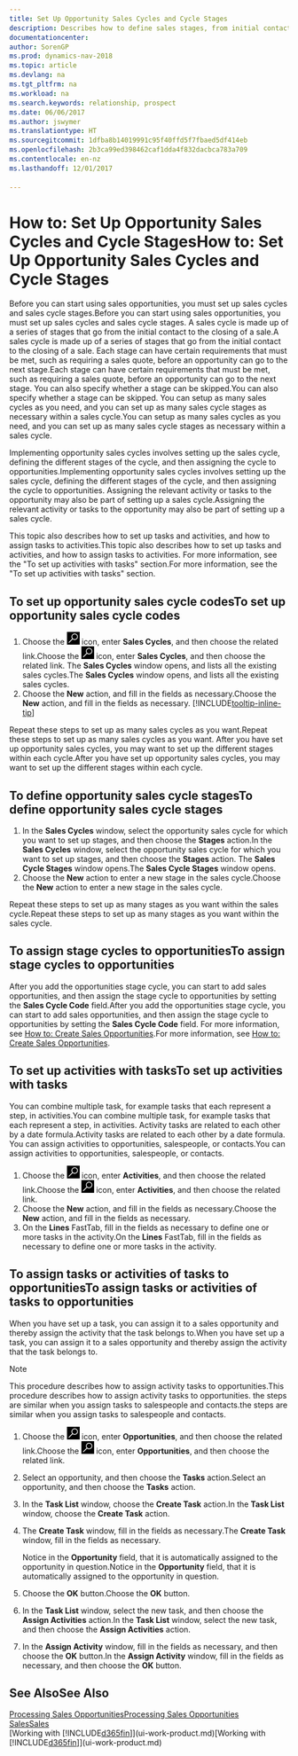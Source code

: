 ```yaml
---
title: Set Up Opportunity Sales Cycles and Cycle Stages
description: Describes how to define sales stages, from initial contact to closing, to create a sales cycle and assign it to opportunities in Dynamics NAV.
documentationcenter: 
author: SorenGP
ms.prod: dynamics-nav-2018
ms.topic: article
ms.devlang: na
ms.tgt_pltfrm: na
ms.workload: na
ms.search.keywords: relationship, prospect
ms.date: 06/06/2017
ms.author: jswymer
ms.translationtype: HT
ms.sourcegitcommit: 1dfba8b14019991c95f40ffd5f7fbaed5df414eb
ms.openlocfilehash: 2b3ca99ed398462caf1dda4f832dacbca783a709
ms.contentlocale: en-nz
ms.lasthandoff: 12/01/2017

---
```

# <a name="how-to-set-up-opportunity-sales-cycles-and-cycle-stages"></a><span data-ttu-id="77d57-103">How to: Set Up Opportunity Sales Cycles and Cycle Stages</span><span class="sxs-lookup"><span data-stu-id="77d57-103">How to: Set Up Opportunity Sales Cycles and Cycle Stages</span></span>
<span data-ttu-id="77d57-104">Before you can start using sales opportunities, you must set up sales cycles and sales cycle stages.</span><span class="sxs-lookup"><span data-stu-id="77d57-104">Before you can start using sales opportunities, you must set up sales cycles and sales cycle stages.</span></span> <span data-ttu-id="77d57-105">A sales cycle is made up of a series of stages that go from the initial contact to the closing of a sale.</span><span class="sxs-lookup"><span data-stu-id="77d57-105">A sales cycle is made up of a series of stages that go from the initial contact to the closing of a sale.</span></span> <span data-ttu-id="77d57-106">Each stage can have certain requirements that must be met, such as requiring a sales quote, before an opportunity can go to the next stage.</span><span class="sxs-lookup"><span data-stu-id="77d57-106">Each stage can have certain requirements that must be met, such as requiring a sales quote, before an opportunity can go to the next stage.</span></span> <span data-ttu-id="77d57-107">You can also specify whether a stage can be skipped.</span><span class="sxs-lookup"><span data-stu-id="77d57-107">You can also specify whether a stage can be skipped.</span></span> <span data-ttu-id="77d57-108">You can setup as many sales cycles as you need, and you can set up as many sales cycle stages as necessary within a sales cycle.</span><span class="sxs-lookup"><span data-stu-id="77d57-108">You can setup as many sales cycles as you need, and you can set up as many sales cycle stages as necessary within a sales cycle.</span></span>

<span data-ttu-id="77d57-109">Implementing opportunity sales cycles involves setting up the sales cycle, defining the different stages of the cycle, and then assigning the cycle to opportunities.</span><span class="sxs-lookup"><span data-stu-id="77d57-109">Implementing opportunity sales cycles involves setting up the sales cycle, defining the different stages of the cycle, and then assigning the cycle to opportunities.</span></span> <span data-ttu-id="77d57-110">Assigning the relevant activity or tasks to the opportunity may also be part of setting up a sales cycle.</span><span class="sxs-lookup"><span data-stu-id="77d57-110">Assigning the relevant activity or tasks to the opportunity may also be part of setting up a sales cycle.</span></span>

<span data-ttu-id="77d57-111">This topic also describes how to set up tasks and activities, and how to assign tasks to activities.</span><span class="sxs-lookup"><span data-stu-id="77d57-111">This topic also describes how to set up tasks and activities, and how to assign tasks to activities.</span></span> <span data-ttu-id="77d57-112">For more information, see the "To set up activities with tasks" section.</span><span class="sxs-lookup"><span data-stu-id="77d57-112">For more information, see the "To set up activities with tasks" section.</span></span>

## <a name="to-set-up-opportunity-sales-cycle-codes"></a><span data-ttu-id="77d57-113">To set up opportunity sales cycle codes</span><span class="sxs-lookup"><span data-stu-id="77d57-113">To set up opportunity sales cycle codes</span></span>
1. <span data-ttu-id="77d57-114">Choose the ![Search for Page or Report](media/ui-search/search_small.png "Search for Page or Report icon") icon, enter **Sales Cycles**, and then choose the related link.</span><span class="sxs-lookup"><span data-stu-id="77d57-114">Choose the ![Search for Page or Report](media/ui-search/search_small.png "Search for Page or Report icon") icon, enter **Sales Cycles**, and then choose the related link.</span></span> <span data-ttu-id="77d57-115">The **Sales Cycles** window opens, and lists all the existing sales cycles.</span><span class="sxs-lookup"><span data-stu-id="77d57-115">The **Sales Cycles** window opens, and lists all the existing sales cycles.</span></span>
2. <span data-ttu-id="77d57-116">Choose the **New** action, and fill in the fields as necessary.</span><span class="sxs-lookup"><span data-stu-id="77d57-116">Choose the **New** action, and fill in the fields as necessary.</span></span> [!INCLUDE[tooltip-inline-tip](includes/tooltip-inline-tip_md.md)]

<span data-ttu-id="77d57-117">Repeat these steps to set up as many sales cycles as you want.</span><span class="sxs-lookup"><span data-stu-id="77d57-117">Repeat these steps to set up as many sales cycles as you want.</span></span> <span data-ttu-id="77d57-118">After you have set up opportunity sales cycles, you may want to set up the different stages within each cycle.</span><span class="sxs-lookup"><span data-stu-id="77d57-118">After you have set up opportunity sales cycles, you may want to set up the different stages within each cycle.</span></span>

## <a name="to-define-opportunity-sales-cycle-stages"></a><span data-ttu-id="77d57-119">To define opportunity sales cycle stages</span><span class="sxs-lookup"><span data-stu-id="77d57-119">To define opportunity sales cycle stages</span></span>
1. <span data-ttu-id="77d57-120">In the **Sales Cycles** window, select the opportunity sales cycle for which you want to set up stages, and then choose the **Stages** action.</span><span class="sxs-lookup"><span data-stu-id="77d57-120">In the **Sales Cycles** window, select the opportunity sales cycle for which you want to set up stages, and then choose the **Stages** action.</span></span> <span data-ttu-id="77d57-121">The **Sales Cycle Stages** window opens.</span><span class="sxs-lookup"><span data-stu-id="77d57-121">The **Sales Cycle Stages** window opens.</span></span>
2. <span data-ttu-id="77d57-122">Choose the **New** action to enter a new stage in the sales cycle.</span><span class="sxs-lookup"><span data-stu-id="77d57-122">Choose the **New** action to enter a new stage in the sales cycle.</span></span>

<span data-ttu-id="77d57-123">Repeat these steps to set up as many stages as you want within the sales cycle.</span><span class="sxs-lookup"><span data-stu-id="77d57-123">Repeat these steps to set up as many stages as you want within the sales cycle.</span></span>

## <a name="to-assign-stage-cycles-to-opportunities"></a><span data-ttu-id="77d57-124">To assign stage cycles to opportunities</span><span class="sxs-lookup"><span data-stu-id="77d57-124">To assign stage cycles to opportunities</span></span>
<span data-ttu-id="77d57-125">After you add the opportunities stage cycle, you can start to add sales opportunities, and then assign the stage cycle to opportunities by setting the **Sales Cycle Code** field.</span><span class="sxs-lookup"><span data-stu-id="77d57-125">After you add the opportunities stage cycle, you can start to add sales opportunities, and then assign the stage cycle to opportunities by setting the **Sales Cycle Code** field.</span></span> <span data-ttu-id="77d57-126">For more information, see [How to: Create Sales Opportunities](marketing-how-create-opportunities.md).</span><span class="sxs-lookup"><span data-stu-id="77d57-126">For more information, see [How to: Create Sales Opportunities](marketing-how-create-opportunities.md).</span></span>

## <a name="to-set-up-activities-with-tasks"></a><span data-ttu-id="77d57-127">To set up activities with tasks</span><span class="sxs-lookup"><span data-stu-id="77d57-127">To set up activities with tasks</span></span>
<span data-ttu-id="77d57-128">You can combine multiple task, for example tasks that each represent a step, in activities.</span><span class="sxs-lookup"><span data-stu-id="77d57-128">You can combine multiple task, for example tasks that each represent a step, in activities.</span></span> <span data-ttu-id="77d57-129">Activity tasks are related to each other by a date formula.</span><span class="sxs-lookup"><span data-stu-id="77d57-129">Activity tasks are related to each other by a date formula.</span></span> <span data-ttu-id="77d57-130">You can assign activities to opportunities, salespeople, or contacts.</span><span class="sxs-lookup"><span data-stu-id="77d57-130">You can assign activities to opportunities, salespeople, or contacts.</span></span>

1. <span data-ttu-id="77d57-131">Choose the ![Search for Page or Report](media/ui-search/search_small.png "Search for Page or Report icon") icon, enter **Activities**, and then choose the related link.</span><span class="sxs-lookup"><span data-stu-id="77d57-131">Choose the ![Search for Page or Report](media/ui-search/search_small.png "Search for Page or Report icon") icon, enter **Activities**, and then choose the related link.</span></span>
2. <span data-ttu-id="77d57-132">Choose the **New** action, and fill in the fields as necessary.</span><span class="sxs-lookup"><span data-stu-id="77d57-132">Choose the **New** action, and fill in the fields as necessary.</span></span>
3. <span data-ttu-id="77d57-133">On the **Lines** FastTab, fill in the fields as necessary to define one or more tasks in the activity.</span><span class="sxs-lookup"><span data-stu-id="77d57-133">On the **Lines** FastTab, fill in the fields as necessary to define one or more tasks in the activity.</span></span>

## <a name="to-assign-tasks-or-activities-of-tasks-to-opportunities"></a><span data-ttu-id="77d57-134">To assign tasks or activities of tasks to opportunities</span><span class="sxs-lookup"><span data-stu-id="77d57-134">To assign tasks or activities of tasks to opportunities</span></span>
<span data-ttu-id="77d57-135">When you have set up a task, you can assign it to a sales opportunity and thereby assign the activity that the task belongs to.</span><span class="sxs-lookup"><span data-stu-id="77d57-135">When you have set up a task, you can assign it to a sales opportunity and thereby assign the activity that the task belongs to.</span></span>

> [!NOTE]  
>   <span data-ttu-id="77d57-136">This procedure describes how to assign activity tasks to opportunities.</span><span class="sxs-lookup"><span data-stu-id="77d57-136">This procedure describes how to assign activity tasks to opportunities.</span></span> <span data-ttu-id="77d57-137">the steps are similar when you assign tasks to salespeople and contacts.</span><span class="sxs-lookup"><span data-stu-id="77d57-137">the steps are similar when you assign tasks to salespeople and contacts.</span></span>

1. <span data-ttu-id="77d57-138">Choose the ![Search for Page or Report](media/ui-search/search_small.png "Search for Page or Report icon") icon, enter **Opportunities**, and then choose the related link.</span><span class="sxs-lookup"><span data-stu-id="77d57-138">Choose the ![Search for Page or Report](media/ui-search/search_small.png "Search for Page or Report icon") icon, enter **Opportunities**, and then choose the related link.</span></span>
2. <span data-ttu-id="77d57-139">Select an opportunity, and then choose the **Tasks** action.</span><span class="sxs-lookup"><span data-stu-id="77d57-139">Select an opportunity, and then choose the **Tasks** action.</span></span>
3. <span data-ttu-id="77d57-140">In the **Task List** window, choose the **Create Task** action.</span><span class="sxs-lookup"><span data-stu-id="77d57-140">In the **Task List** window, choose the **Create Task** action.</span></span>
4.  <span data-ttu-id="77d57-141">The **Create Task** window, fill in the fields as necessary.</span><span class="sxs-lookup"><span data-stu-id="77d57-141">The **Create Task** window, fill in the fields as necessary.</span></span>

    <span data-ttu-id="77d57-142">Notice in the **Opportunity** field, that it is automatically assigned to the opportunity in question.</span><span class="sxs-lookup"><span data-stu-id="77d57-142">Notice in the **Opportunity** field, that it is automatically assigned to the opportunity in question.</span></span>
5. <span data-ttu-id="77d57-143">Choose the **OK** button.</span><span class="sxs-lookup"><span data-stu-id="77d57-143">Choose the **OK** button.</span></span>
6. <span data-ttu-id="77d57-144">In the **Task List** window, select the new task, and then choose the **Assign Activities** action.</span><span class="sxs-lookup"><span data-stu-id="77d57-144">In the **Task List** window, select the new task, and then choose the **Assign Activities** action.</span></span>
7. <span data-ttu-id="77d57-145">In the **Assign Activity** window, fill in the fields as necessary, and then choose the **OK** button.</span><span class="sxs-lookup"><span data-stu-id="77d57-145">In the **Assign Activity** window, fill in the fields as necessary, and then choose the **OK** button.</span></span>

## <a name="see-also"></a><span data-ttu-id="77d57-146">See Also</span><span class="sxs-lookup"><span data-stu-id="77d57-146">See Also</span></span>
[<span data-ttu-id="77d57-147">Processing Sales Opportunities</span><span class="sxs-lookup"><span data-stu-id="77d57-147">Processing Sales Opportunities</span></span>](marketing-processing-sales-opportunities.md)  
[<span data-ttu-id="77d57-148">Sales</span><span class="sxs-lookup"><span data-stu-id="77d57-148">Sales</span></span>](sales-manage-sales.md)  
<span data-ttu-id="77d57-149">[Working with [!INCLUDE[d365fin](includes/d365fin_md.md)]](ui-work-product.md)</span><span class="sxs-lookup"><span data-stu-id="77d57-149">[Working with [!INCLUDE[d365fin](includes/d365fin_md.md)]](ui-work-product.md)</span></span>

